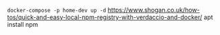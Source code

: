 `docker-compose -p home-dev up -d`
https://www.shogan.co.uk/how-tos/quick-and-easy-local-npm-registry-with-verdaccio-and-docker/
apt install npm